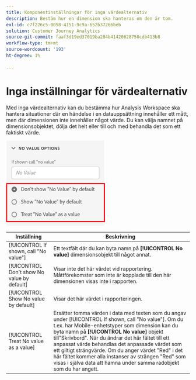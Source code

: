```yaml
---
title: Komponentinställningar för inga värdealternativ
description: Bestäm hur en dimension ska hanteras om den är tom.
exl-id: c7f226c5-0058-4151-9c9a-652b37266beb
solution: Customer Journey Analytics
source-git-commit: faaf3d19ed37019ba284b41420628750cdb413b8
workflow-type: tm+mt
source-wordcount: '193'
ht-degree: 1%

---
```


# Inga inställningar för värdealternativ

Med inga värdealternativ kan du bestämma hur Analysis Workspace ska hantera situationer där en händelse i en datauppsättning innehåller ett mått, men där dimensionen inte innehåller något värde. Du kan välja namnet på dimensionsobjektet, dölja det helt eller till och med behandla det som ett faktiskt värde.

![Inga värdealternativ](../assets/no-value-options.png)

| Inställning | Beskrivning |
| --- | --- |
| [!UICONTROL If shown, call "No value"] | Ett textfält där du kan byta namn på **[!UICONTROL No value]** dimensionsobjekt till något annat. |
| [!UICONTROL Don't show No value by default] | Visar inte det här värdet vid rapportering. Måttförekomster som inte är kopplade till den här dimensionen visas inte i rapporten. |
| [!UICONTROL Show No value by default] | Visar det här värdet i rapporteringen. |
| [!UICONTROL Treat No value as a value] | Ersätter tomma värden i data med texten som du angav under [!UICONTROL If shown, call "No value"]. Om du t.ex. har Mobile-enhetstyper som dimension kan du byta namn på **[!UICONTROL No value]** objekt till&quot;Skrivbord&quot;. När du ändrar det här fältet till ett anpassat värde behandlas det anpassade värdet som ett giltigt strängvärde. Om du anger värdet &quot;Red&quot; i det här fältet kommer alla instanser av strängen &quot;Red&quot; som visas i själva data att hamna under samma radobjekt som du har angett. |
